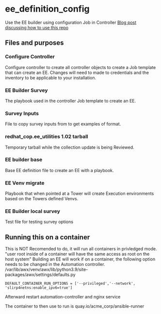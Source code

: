 # ee_definition_config
Use the EE builder using configuration Job in Controller
[Blog post discussing how to use this repo](https://www.redhat.com/architect/ansible-execution-environment-automated-build)

## Files and purposes

### Configure Controller
Configure controller to create all controller objects to create a Job template that can create an EE. 
Changes will need to made to credentials and the inventory to be applicable to your installation.

### EE Builder Survey
The playbook used in the controller Job template to create an EE.

### Survey Inputs
File to copy survey inputs from to get examples of format.

### redhat_cop.ee_utilities 1.02 tarball
Temporary tarball while the collection update is being Reviewed.

### EE builder base
Base EE definition file to create an EE with a playbook.

### EE Venv migrate
Playbook that when pointed at a Tower will create Execution environments based on the Towers defined Venvs.

### EE Builder local survey
Test file for testing survey options

## Running this on a container
This is NOT Recomended to do, it will run all containers in privledged mode. "user root inside of a container will have the same access as root on the host system"
Building an EE will work if on a container, the following option needs to be changed in the Automation controller.
/var/lib/awx/venv/awx/lib/python3.9/site-packages/awx/settings/defaults.py
```text
DEFAULT_CONTAINER_RUN_OPTIONS = ['--privileged','--network', 'slirp4netns:enable_ipv6=true']
```

Afterward restart automation-controller and nginx service

The container to then use to run is quay.io/acme_corp/ansible-runner
